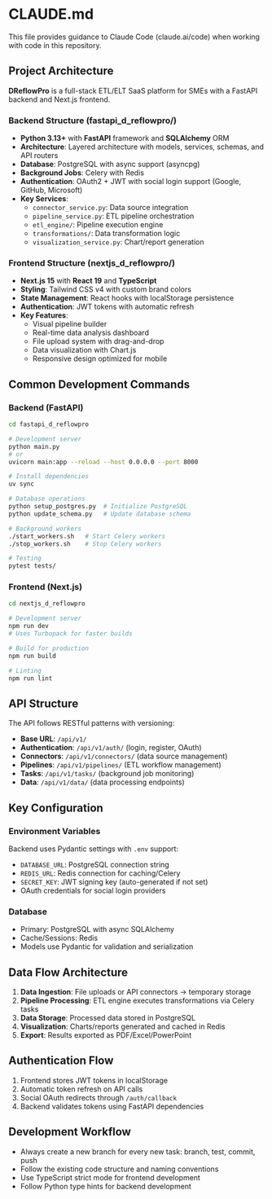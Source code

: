 # CLAUDE.md

This file provides guidance to Claude Code (claude.ai/code) when working with code in this repository.

## Project Architecture

**DReflowPro** is a full-stack ETL/ELT SaaS platform for SMEs with a FastAPI backend and Next.js frontend.

### Backend Structure (fastapi_d_reflowpro/)
- **Python 3.13+** with **FastAPI** framework and **SQLAlchemy** ORM  
- **Architecture**: Layered architecture with models, services, schemas, and API routers
- **Database**: PostgreSQL with async support (asyncpg)
- **Background Jobs**: Celery with Redis
- **Authentication**: OAuth2 + JWT with social login support (Google, GitHub, Microsoft)
- **Key Services**:
  - `connector_service.py`: Data source integration
  - `pipeline_service.py`: ETL pipeline orchestration  
  - `etl_engine/`: Pipeline execution engine
  - `transformations/`: Data transformation logic
  - `visualization_service.py`: Chart/report generation

### Frontend Structure (nextjs_d_reflowpro/)  
- **Next.js 15** with **React 19** and **TypeScript**
- **Styling**: Tailwind CSS v4 with custom brand colors
- **State Management**: React hooks with localStorage persistence
- **Authentication**: JWT tokens with automatic refresh
- **Key Features**:
  - Visual pipeline builder
  - Real-time data analysis dashboard
  - File upload system with drag-and-drop
  - Data visualization with Chart.js
  - Responsive design optimized for mobile

## Common Development Commands

### Backend (FastAPI)
```bash
cd fastapi_d_reflowpro

# Development server  
python main.py
# or
uvicorn main:app --reload --host 0.0.0.0 --port 8000

# Install dependencies
uv sync

# Database operations
python setup_postgres.py  # Initialize PostgreSQL
python update_schema.py   # Update database schema

# Background workers
./start_workers.sh   # Start Celery workers
./stop_workers.sh    # Stop Celery workers

# Testing
pytest tests/
```

### Frontend (Next.js)
```bash  
cd nextjs_d_reflowpro

# Development server
npm run dev
# Uses Turbopack for faster builds

# Build for production
npm run build

# Linting
npm run lint
```

## API Structure

The API follows RESTful patterns with versioning:
- **Base URL**: `/api/v1/`
- **Authentication**: `/api/v1/auth/` (login, register, OAuth)
- **Connectors**: `/api/v1/connectors/` (data source management)
- **Pipelines**: `/api/v1/pipelines/` (ETL workflow management) 
- **Tasks**: `/api/v1/tasks/` (background job monitoring)
- **Data**: `/api/v1/data/` (data processing endpoints)

## Key Configuration

### Environment Variables
Backend uses Pydantic settings with `.env` support:
- `DATABASE_URL`: PostgreSQL connection string
- `REDIS_URL`: Redis connection for caching/Celery
- `SECRET_KEY`: JWT signing key (auto-generated if not set)
- OAuth credentials for social login providers

### Database
- Primary: PostgreSQL with async SQLAlchemy
- Cache/Sessions: Redis  
- Models use Pydantic for validation and serialization

## Data Flow Architecture

1. **Data Ingestion**: File uploads or API connectors → temporary storage
2. **Pipeline Processing**: ETL engine executes transformations via Celery tasks
3. **Data Storage**: Processed data stored in PostgreSQL  
4. **Visualization**: Charts/reports generated and cached in Redis
5. **Export**: Results exported as PDF/Excel/PowerPoint

## Authentication Flow

1. Frontend stores JWT tokens in localStorage
2. Automatic token refresh on API calls
3. Social OAuth redirects through `/auth/callback`
4. Backend validates tokens using FastAPI dependencies

## Development Workflow

- Always create a new branch for every new task: branch, test, commit, push
- Follow the existing code structure and naming conventions
- Use TypeScript strict mode for frontend development
- Follow Python type hints for backend development